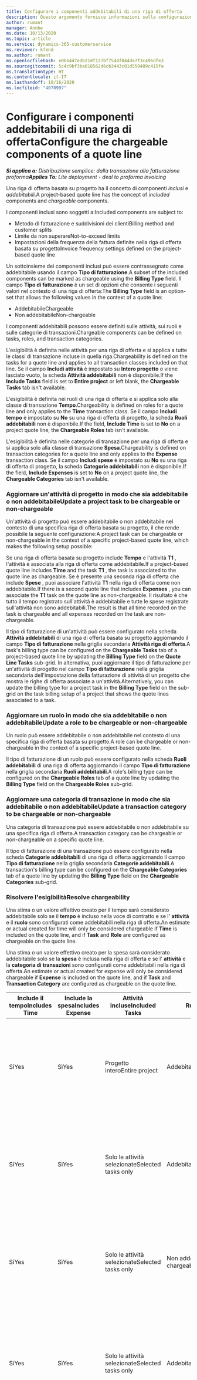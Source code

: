 ```yaml
---
title: Configurare i componenti addebitabili di una riga di offerta
description: Questo argomento fornisce informazioni sulla configurazione dei componenti addebitabili e non addebitabili di una riga di offerta basata su progetto.
author: rumant
manager: Annbe
ms.date: 10/13/2020
ms.topic: article
ms.service: dynamics-365-customerservice
ms.reviewer: kfend
ms.author: rumant
ms.openlocfilehash: e0b64d7edb21df127bf7544f044de7f3c496dfe3
ms.sourcegitcommit: 5c4c9bf3ba018562d6cb3443c01d550489c415fa
ms.translationtype: HT
ms.contentlocale: it-IT
ms.lasthandoff: 10/16/2020
ms.locfileid: "4078997"
---
```

# <a name="configure-the-chargeable-components-of-a-quote-line"></a><span data-ttu-id="72347-103">Configurare i componenti addebitabili di una riga di offerta</span><span class="sxs-lookup"><span data-stu-id="72347-103">Configure the chargeable components of a quote line</span></span>

<span data-ttu-id="72347-104">_**Si applica a:** Distribuzione semplice: dalla transazione alla fatturazione proforma_</span><span class="sxs-lookup"><span data-stu-id="72347-104">_**Applies To:** Lite deployment - deal to proforma invoicing_</span></span>

<span data-ttu-id="72347-105">Una riga di offerta basata su progetto ha il concetto di componenti *inclusi* e *addebitabili*.</span><span class="sxs-lookup"><span data-stu-id="72347-105">A project-based quote line has the concept of *included* components and *chargeable* components.</span></span>

<span data-ttu-id="72347-106">I componenti inclusi sono soggetti a:</span><span class="sxs-lookup"><span data-stu-id="72347-106">Included components are subject to:</span></span>

  - <span data-ttu-id="72347-107">Metodo di fatturazione e suddivisioni dei clienti</span><span class="sxs-lookup"><span data-stu-id="72347-107">Billing method and customer splits</span></span>
  - <span data-ttu-id="72347-108">Limite da non superare</span><span class="sxs-lookup"><span data-stu-id="72347-108">Not-to-exceed limits</span></span> 
  - <span data-ttu-id="72347-109">Impostazioni della frequenza della fattura definite nella riga di offerta basata su progetto</span><span class="sxs-lookup"><span data-stu-id="72347-109">Invoice frequency settings defined on the project-based quote line</span></span>

<span data-ttu-id="72347-110">Un sottoinsieme dei componenti inclusi può essere contrassegnato come addebitabile usando il campo **Tipo di fatturazione**.</span><span class="sxs-lookup"><span data-stu-id="72347-110">A subset of the included components can be marked as chargeable using the **Billing Type** field.</span></span> <span data-ttu-id="72347-111">Il campo **Tipo di fatturazione** è un set di opzioni che consente i seguenti valori nel contesto di una riga di offerta:</span><span class="sxs-lookup"><span data-stu-id="72347-111">The **Billing Type** field is an option-set that allows the following values in the context of a quote line:</span></span>

  - <span data-ttu-id="72347-112">Addebitabile</span><span class="sxs-lookup"><span data-stu-id="72347-112">Chargeable</span></span>
  - <span data-ttu-id="72347-113">Non addebitabile</span><span class="sxs-lookup"><span data-stu-id="72347-113">Non-chargeable</span></span>

<span data-ttu-id="72347-114">I componenti addebitabili possono essere definiti sulle attività, sui ruoli e sulle categorie di transazioni.</span><span class="sxs-lookup"><span data-stu-id="72347-114">Chargeable components can be defined on tasks, roles, and transaction categories.</span></span>

<span data-ttu-id="72347-115">L'esigibilità è definita nelle attività per una riga di offerta e si applica a tutte le classi di transazione incluse in quella riga.</span><span class="sxs-lookup"><span data-stu-id="72347-115">Chargeability is defined on the tasks for a quote line and applies to all transaction classes included on that line.</span></span> <span data-ttu-id="72347-116">Se il campo **Includi attività** è impostato su **Intero progetto** o viene lasciato vuoto, la scheda **Attività addebitabili** non è disponibile.</span><span class="sxs-lookup"><span data-stu-id="72347-116">If the **Include Tasks** field is set to **Entire project** or left blank, the **Chargeable Tasks** tab isn't available.</span></span>

<span data-ttu-id="72347-117">L'esigibilità è definita nei ruoli di una riga di offerta e si applica solo alla classe di transazione **Tempo**.</span><span class="sxs-lookup"><span data-stu-id="72347-117">Chargeability is defined on roles for a quote line and only applies to the **Time** transaction class.</span></span> <span data-ttu-id="72347-118">Se il campo **Includi tempo** è impostato su **No** su una riga di offerta di progetto, la scheda **Ruoli addebitabili** non è disponibile.</span><span class="sxs-lookup"><span data-stu-id="72347-118">If the field, **Include Time** is set to **No** on a project quote line, the **Chargeable Roles** tab isn't available.</span></span>

<span data-ttu-id="72347-119">L'esigibilità è definita nelle categorie di transazione per una riga di offerta e si applica solo alla classe di transazione **Spesa**.</span><span class="sxs-lookup"><span data-stu-id="72347-119">Chargeability is defined on transaction categories for a  quote line and only applies to the **Expense** transaction class.</span></span> <span data-ttu-id="72347-120">Se il campo **Includi spese** è impostato su **No** su una riga di offerta di progetto, la scheda **Categorie addebitabili** non è disponibile.</span><span class="sxs-lookup"><span data-stu-id="72347-120">If the field, **Include Expenses** is set to **No** on a project quote line, the **Chargeable Categories** tab isn't available.</span></span>

### <a name="update-a-project-task-to-be-chargeable-or-non-chargeable"></a><span data-ttu-id="72347-121">Aggiornare un'attività di progetto in modo che sia addebitabile o non addebitabile</span><span class="sxs-lookup"><span data-stu-id="72347-121">Update a project task to be chargeable or non-chargeable</span></span>

<span data-ttu-id="72347-122">Un'attività di progetto può essere addebitabile o non addebitabile nel contesto di una specifica riga di offerta basata su progetto, il che rende possibile la seguente configurazione:</span><span class="sxs-lookup"><span data-stu-id="72347-122">A project task can be chargeable or non-chargeable in the context of a specific project-based quote line, which makes the following setup possible:</span></span>

<span data-ttu-id="72347-123">Se una riga di offerta basata su progetto include **Tempo** e l'attività **T1** , l'attività è associata alla riga di offerta come addebitabile.</span><span class="sxs-lookup"><span data-stu-id="72347-123">If a project-based quote line includes **Time** and the task **T1** , the task is associated to the quote line as chargeable.</span></span> <span data-ttu-id="72347-124">Se è presente una seconda riga di offerta che include **Spese** , puoi associare l'attività **T1** nella riga di offerta come non addebitabile.</span><span class="sxs-lookup"><span data-stu-id="72347-124">If there is a second quote line that includes **Expenses** , you can associate the **T1** task on the quote line as non-chargeable.</span></span> <span data-ttu-id="72347-125">Il risultato è che tutto il tempo registrato sull'attività è addebitabile e tutte le spese registrate sull'attività non sono addebitabili.</span><span class="sxs-lookup"><span data-stu-id="72347-125">The result is that all time recorded on the task is chargeable and all expenses recorded on the task are non-chargeable.</span></span>

<span data-ttu-id="72347-126">Il tipo di fatturazione di un'attività può essere configurato nella scheda **Attività addebitabili** di una riga di offerta basata su progetto aggiornando il campo **Tipo di fatturazione** nella griglia secondaria **Attività riga di offerta**.</span><span class="sxs-lookup"><span data-stu-id="72347-126">A task's billing type can be configured on the **Chargeable Tasks** tab of a project-based quote line by updating the **Billing Type** field on the **Quote Line Tasks** sub-grid.</span></span> <span data-ttu-id="72347-127">In alternativa, puoi aggiornare il tipo di fatturazione per un'attività di progetto nel campo **Tipo di fatturazione** nella griglia secondaria dell'impostazione della fatturazione di attività di un progetto che mostra le righe di offerta associate a un'attività.</span><span class="sxs-lookup"><span data-stu-id="72347-127">Alternatively, you can update the billing type for a project task in the **Billing Type** field on the sub-grid on the task billing setup of a project that shows the quote lines associated to a task.</span></span>

### <a name="update-a-role-to-be-chargeable-or-non-chargeable"></a><span data-ttu-id="72347-128">Aggiornare un ruolo in modo che sia addebitabile o non addebitabile</span><span class="sxs-lookup"><span data-stu-id="72347-128">Update a role to be chargeable or non-chargeable</span></span>

<span data-ttu-id="72347-129">Un ruolo può essere addebitabile o non addebitabile nel contesto di una specifica riga di offerta basata su progetto.</span><span class="sxs-lookup"><span data-stu-id="72347-129">A role can be chargeable or non-chargeable in the context of a specific project-based quote line.</span></span>

<span data-ttu-id="72347-130">Il tipo di fatturazione di un ruolo può essere configurato nella scheda **Ruoli addebitabili** di una riga di offerta aggiornando il campo **Tipo di fatturazione** nella griglia secondaria **Ruoli addebitabili**.</span><span class="sxs-lookup"><span data-stu-id="72347-130">A role's billing type can be configured on the **Chargeable Roles** tab of a quote line by updating the **Billing Type** field on the **Chargeable Roles** sub-grid.</span></span>

### <a name="update-a-transaction-category-to-be-chargeable-or-non-chargeable"></a><span data-ttu-id="72347-131">Aggiornare una categoria di transazione in modo che sia addebitabile o non addebitabile</span><span class="sxs-lookup"><span data-stu-id="72347-131">Update a transaction category to be chargeable or non-chargeable</span></span>

<span data-ttu-id="72347-132">Una categoria di transazione può essere addebitabile o non addebitabile su una specifica riga di offerta.</span><span class="sxs-lookup"><span data-stu-id="72347-132">A transaction category can be chargeable or non-chargeable on a specific quote line.</span></span>

<span data-ttu-id="72347-133">Il tipo di fatturazione di una transazione può essere configurato nella scheda **Categorie addebitabili** di una riga di offerta aggiornando il campo **Tipo di fatturazione** nella griglia secondaria **Categorie addebitabili**.</span><span class="sxs-lookup"><span data-stu-id="72347-133">A transaction's billing type can be configured on the **Chargeable Categories** tab of a quote line by updating the **Billing Type** field on the **Chargeable Categories** sub-grid.</span></span>

### <a name="resolve-chargeability"></a><span data-ttu-id="72347-134">Risolvere l'esigibilità</span><span class="sxs-lookup"><span data-stu-id="72347-134">Resolve chargeability</span></span>
<span data-ttu-id="72347-135">Una stima o un valore effettivo creato per il tempo sarà considerato addebitabile solo se il **tempo** è incluso nella voce di contratto e se l' **attività** e il **ruolo** sono configurati come addebitabili nella riga di offerta.</span><span class="sxs-lookup"><span data-stu-id="72347-135">An estimate or actual created for time will only be considered chargeable if **Time** is included on the quote line, and if **Task** and **Role** are configured as chargeable on the quote line.</span></span>

<span data-ttu-id="72347-136">Una stima o un valore effettivo creato per la spesa sarà considerato addebitabile solo se la **spesa** è inclusa nella riga di offerta e se l' **attività** e la **categoria di transazioni** sono configurati come addebitabili nella riga di offerta.</span><span class="sxs-lookup"><span data-stu-id="72347-136">An estimate or actual created for expense will only be considered chargeable if **Expense** is included on the quote line, and if **Task** and **Transaction Category** are configured as chargeable on the quote line.</span></span>

| <span data-ttu-id="72347-137">Include il tempo</span><span class="sxs-lookup"><span data-stu-id="72347-137">Includes Time</span></span> | <span data-ttu-id="72347-138">Include la spesa</span><span class="sxs-lookup"><span data-stu-id="72347-138">Includes Expense</span></span> | <span data-ttu-id="72347-139">Attività incluse</span><span class="sxs-lookup"><span data-stu-id="72347-139">Included Tasks</span></span> | <span data-ttu-id="72347-140">Ruolo</span><span class="sxs-lookup"><span data-stu-id="72347-140">Role</span></span> | <span data-ttu-id="72347-141">Categoria.</span><span class="sxs-lookup"><span data-stu-id="72347-141">Category</span></span> | <span data-ttu-id="72347-142">Attività</span><span class="sxs-lookup"><span data-stu-id="72347-142">Task</span></span> | <span data-ttu-id="72347-143">Fatturazione</span><span class="sxs-lookup"><span data-stu-id="72347-143">Billing</span></span> |
| --- | --- | --- | --- | --- | --- | --- |
| <span data-ttu-id="72347-144">Sì</span><span class="sxs-lookup"><span data-stu-id="72347-144">Yes</span></span> | <span data-ttu-id="72347-145">Sì</span><span class="sxs-lookup"><span data-stu-id="72347-145">Yes</span></span> | <span data-ttu-id="72347-146">Progetto intero</span><span class="sxs-lookup"><span data-stu-id="72347-146">Entire project</span></span> | <span data-ttu-id="72347-147">Addebitabile</span><span class="sxs-lookup"><span data-stu-id="72347-147">Chargeable</span></span> | <span data-ttu-id="72347-148">Addebitabile</span><span class="sxs-lookup"><span data-stu-id="72347-148">Chargeable</span></span> | <span data-ttu-id="72347-149">Non può essere impostato</span><span class="sxs-lookup"><span data-stu-id="72347-149">Can't be set</span></span> | <span data-ttu-id="72347-150">Fatturazione in base all'ora effettiva: addebitabile</span><span class="sxs-lookup"><span data-stu-id="72347-150">Billing on a time actual: Chargeable</span></span> </br><span data-ttu-id="72347-151">Tipo di fatturazione su un valore effettivo di spesa: addebitabile</span><span class="sxs-lookup"><span data-stu-id="72347-151">Billing type on expense actual: Chargeable</span></span> |
| <span data-ttu-id="72347-152">Sì</span><span class="sxs-lookup"><span data-stu-id="72347-152">Yes</span></span> | <span data-ttu-id="72347-153">Sì</span><span class="sxs-lookup"><span data-stu-id="72347-153">Yes</span></span> | <span data-ttu-id="72347-154">Solo le attività selezionate</span><span class="sxs-lookup"><span data-stu-id="72347-154">Selected tasks only</span></span> | <span data-ttu-id="72347-155">Addebitabile</span><span class="sxs-lookup"><span data-stu-id="72347-155">Chargeable</span></span> | <span data-ttu-id="72347-156">Addebitabile</span><span class="sxs-lookup"><span data-stu-id="72347-156">Chargeable</span></span> | <span data-ttu-id="72347-157">Addebitabile</span><span class="sxs-lookup"><span data-stu-id="72347-157">Chargeable</span></span> | <span data-ttu-id="72347-158">Fatturazione in base all'ora effettiva: addebitabile</span><span class="sxs-lookup"><span data-stu-id="72347-158">Billing on a time actual: Chargeable</span></span></br><span data-ttu-id="72347-159">Tipo di fatturazione su un valore effettivo di spesa: addebitabile</span><span class="sxs-lookup"><span data-stu-id="72347-159">Billing type on expense actual: Chargeable</span></span> |
| <span data-ttu-id="72347-160">Sì</span><span class="sxs-lookup"><span data-stu-id="72347-160">Yes</span></span> | <span data-ttu-id="72347-161">Sì</span><span class="sxs-lookup"><span data-stu-id="72347-161">Yes</span></span> | <span data-ttu-id="72347-162">Solo le attività selezionate</span><span class="sxs-lookup"><span data-stu-id="72347-162">Selected tasks only</span></span> | <span data-ttu-id="72347-163">Non addebitabile</span><span class="sxs-lookup"><span data-stu-id="72347-163">Non-chargeable</span></span> | <span data-ttu-id="72347-164">Addebitabile</span><span class="sxs-lookup"><span data-stu-id="72347-164">Chargeable</span></span> | <span data-ttu-id="72347-165">Addebitabile</span><span class="sxs-lookup"><span data-stu-id="72347-165">Chargeable</span></span> | <span data-ttu-id="72347-166">Fatturazione in base all'ora effettiva: non addebitabile</span><span class="sxs-lookup"><span data-stu-id="72347-166">Billing on a time actual: Non-Chargeable</span></span></br><span data-ttu-id="72347-167">Tipo di fatturazione su un valore effettivo di spesa: addebitabile</span><span class="sxs-lookup"><span data-stu-id="72347-167">Billing type on expense actual: Chargeable</span></span> |
| <span data-ttu-id="72347-168">Sì</span><span class="sxs-lookup"><span data-stu-id="72347-168">Yes</span></span> | <span data-ttu-id="72347-169">Sì</span><span class="sxs-lookup"><span data-stu-id="72347-169">Yes</span></span> | <span data-ttu-id="72347-170">Solo le attività selezionate</span><span class="sxs-lookup"><span data-stu-id="72347-170">Selected tasks only</span></span> | <span data-ttu-id="72347-171">Addebitabile</span><span class="sxs-lookup"><span data-stu-id="72347-171">Chargeable</span></span> | <span data-ttu-id="72347-172">Addebitabile</span><span class="sxs-lookup"><span data-stu-id="72347-172">Chargeable</span></span> | <span data-ttu-id="72347-173">Non addebitabile</span><span class="sxs-lookup"><span data-stu-id="72347-173">Non-Chargeable</span></span> | <span data-ttu-id="72347-174">Fatturazione in base all'ora effettiva: non addebitabile</span><span class="sxs-lookup"><span data-stu-id="72347-174">Billing on a time actual: Non-Chargeable</span></span></br> <span data-ttu-id="72347-175">Tipo di fatturazione su un valore effettivo di spesa: non addebitabile</span><span class="sxs-lookup"><span data-stu-id="72347-175">Billing type on expense actual: Non-Chargeable</span></span> |
| <span data-ttu-id="72347-176">Sì</span><span class="sxs-lookup"><span data-stu-id="72347-176">Yes</span></span> | <span data-ttu-id="72347-177">Sì</span><span class="sxs-lookup"><span data-stu-id="72347-177">Yes</span></span> | <span data-ttu-id="72347-178">Solo le attività selezionate</span><span class="sxs-lookup"><span data-stu-id="72347-178">Selected tasks only</span></span> | <span data-ttu-id="72347-179">Non addebitabile</span><span class="sxs-lookup"><span data-stu-id="72347-179">Non-Chargeable</span></span> | <span data-ttu-id="72347-180">Addebitabile</span><span class="sxs-lookup"><span data-stu-id="72347-180">Chargeable</span></span> | <span data-ttu-id="72347-181">Non addebitabile</span><span class="sxs-lookup"><span data-stu-id="72347-181">Non- Chargeable</span></span> | <span data-ttu-id="72347-182">Fatturazione in base all'ora effettiva: non addebitabile</span><span class="sxs-lookup"><span data-stu-id="72347-182">Billing on a time actual: Non-Chargeable</span></span></br> <span data-ttu-id="72347-183">Tipo di fatturazione su un valore effettivo di spesa: non addebitabile</span><span class="sxs-lookup"><span data-stu-id="72347-183">Billing type on expense actual: Non-Chargeable</span></span> |
| <span data-ttu-id="72347-184">Sì</span><span class="sxs-lookup"><span data-stu-id="72347-184">Yes</span></span> | <span data-ttu-id="72347-185">Sì</span><span class="sxs-lookup"><span data-stu-id="72347-185">Yes</span></span> | <span data-ttu-id="72347-186">Solo le attività selezionate</span><span class="sxs-lookup"><span data-stu-id="72347-186">Selected tasks only</span></span> | <span data-ttu-id="72347-187">Non addebitabile</span><span class="sxs-lookup"><span data-stu-id="72347-187">Non-Chargeable</span></span> | <span data-ttu-id="72347-188">Non addebitabile</span><span class="sxs-lookup"><span data-stu-id="72347-188">Non-Chargeable</span></span> | <span data-ttu-id="72347-189">Addebitabile</span><span class="sxs-lookup"><span data-stu-id="72347-189">Chargeable</span></span> | <span data-ttu-id="72347-190">Fatturazione in base all'ora effettiva: non addebitabile</span><span class="sxs-lookup"><span data-stu-id="72347-190">Billing on a time actual: Non-Chargeable</span></span></br> <span data-ttu-id="72347-191">Tipo di fatturazione su un valore effettivo di spesa: non addebitabile</span><span class="sxs-lookup"><span data-stu-id="72347-191">Billing type on expense actual: Non-Chargeable</span></span> |
| <span data-ttu-id="72347-192">No</span><span class="sxs-lookup"><span data-stu-id="72347-192">No</span></span> | <span data-ttu-id="72347-193">Sì</span><span class="sxs-lookup"><span data-stu-id="72347-193">Yes</span></span> | <span data-ttu-id="72347-194">Progetto intero</span><span class="sxs-lookup"><span data-stu-id="72347-194">Entire project</span></span> | <span data-ttu-id="72347-195">Non può essere impostato</span><span class="sxs-lookup"><span data-stu-id="72347-195">Can't be set</span></span> | <span data-ttu-id="72347-196">Addebitabile</span><span class="sxs-lookup"><span data-stu-id="72347-196">Chargeable</span></span> | <span data-ttu-id="72347-197">Non può essere impostato</span><span class="sxs-lookup"><span data-stu-id="72347-197">Can't be set</span></span> | <span data-ttu-id="72347-198">Fatturazione in base all'ora effettiva: non disponibile</span><span class="sxs-lookup"><span data-stu-id="72347-198">Billing on a time actual: Not available</span></span> </br><span data-ttu-id="72347-199">Tipo di fatturazione su un valore effettivo di spesa: addebitabile</span><span class="sxs-lookup"><span data-stu-id="72347-199">Billing type on expense actual: Chargeable</span></span> |
| <span data-ttu-id="72347-200">No</span><span class="sxs-lookup"><span data-stu-id="72347-200">No</span></span> | <span data-ttu-id="72347-201">Sì</span><span class="sxs-lookup"><span data-stu-id="72347-201">Yes</span></span> | <span data-ttu-id="72347-202">Progetto intero</span><span class="sxs-lookup"><span data-stu-id="72347-202">Entire project</span></span> | <span data-ttu-id="72347-203">Non può essere impostato</span><span class="sxs-lookup"><span data-stu-id="72347-203">Can't be set</span></span> | <span data-ttu-id="72347-204">Non addebitabile</span><span class="sxs-lookup"><span data-stu-id="72347-204">Non-chargeable</span></span> | <span data-ttu-id="72347-205">Non può essere impostato</span><span class="sxs-lookup"><span data-stu-id="72347-205">Can't be set</span></span> | <span data-ttu-id="72347-206">Fatturazione in base all'ora effettiva: non disponibile</span><span class="sxs-lookup"><span data-stu-id="72347-206">Billing on a time actual: Not available</span></span> </br><span data-ttu-id="72347-207">Tipo di fatturazione su un valore effettivo di spesa: non addebitabile</span><span class="sxs-lookup"><span data-stu-id="72347-207">Billing type on expense actual: Non-chargeable</span></span> |
| <span data-ttu-id="72347-208">Sì</span><span class="sxs-lookup"><span data-stu-id="72347-208">Yes</span></span> | <span data-ttu-id="72347-209">No</span><span class="sxs-lookup"><span data-stu-id="72347-209">No</span></span> | <span data-ttu-id="72347-210">Progetto intero</span><span class="sxs-lookup"><span data-stu-id="72347-210">Entire project</span></span> | <span data-ttu-id="72347-211">Addebitabile</span><span class="sxs-lookup"><span data-stu-id="72347-211">Chargeable</span></span> | <span data-ttu-id="72347-212">Non può essere impostato</span><span class="sxs-lookup"><span data-stu-id="72347-212">Can't be set</span></span> | <span data-ttu-id="72347-213">Non può essere impostato</span><span class="sxs-lookup"><span data-stu-id="72347-213">Can't be set</span></span> | <span data-ttu-id="72347-214">Fatturazione in base all'ora effettiva: addebitabile</span><span class="sxs-lookup"><span data-stu-id="72347-214">Billing on a time actual: Chargeable</span></span></br><span data-ttu-id="72347-215">Tipo di fatturazione su un valore effettivo di spesa: non disponibile</span><span class="sxs-lookup"><span data-stu-id="72347-215">Billing type on expense actual: Not available</span></span> |
| <span data-ttu-id="72347-216">Sì</span><span class="sxs-lookup"><span data-stu-id="72347-216">Yes</span></span> | <span data-ttu-id="72347-217">No</span><span class="sxs-lookup"><span data-stu-id="72347-217">No</span></span> | <span data-ttu-id="72347-218">Progetto intero</span><span class="sxs-lookup"><span data-stu-id="72347-218">Entire project</span></span> | <span data-ttu-id="72347-219">Non addebitabile</span><span class="sxs-lookup"><span data-stu-id="72347-219">Non-chargeable</span></span> | <span data-ttu-id="72347-220">Non può essere impostato</span><span class="sxs-lookup"><span data-stu-id="72347-220">Can't be set</span></span> | <span data-ttu-id="72347-221">Non può essere impostato</span><span class="sxs-lookup"><span data-stu-id="72347-221">Can't be set</span></span> | <span data-ttu-id="72347-222">Fatturazione in base all'ora effettiva: non addebitabile</span><span class="sxs-lookup"><span data-stu-id="72347-222">Billing on a time actual: Non-chargeable</span></span> </br><span data-ttu-id="72347-223">Tipo di fatturazione su un valore effettivo di spesa: non disponibile</span><span class="sxs-lookup"><span data-stu-id="72347-223">Billing type on expense actual: Not available</span></span> |
